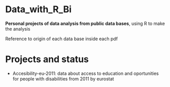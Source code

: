 # Data_with_R_Bi
**Personal projects of data analysis from public data bases**, using R to make the analysis

Reference to origin of each data base inside each pdf

# Projects and status

- Accesibility-eu-2011: data about access to education and oportunities for people with disabilities from 2011 by eurostat

